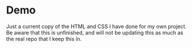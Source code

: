 # Demo
Just a current copy of the HTML and CSS I have done for my own project. Be aware that this is unfinished, and will not be updating this as much as the real repo that I keep this in. 
